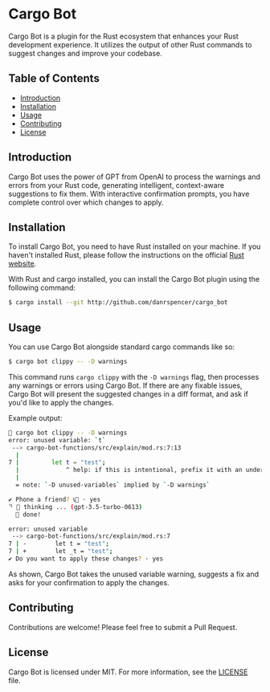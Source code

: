 # Cargo Bot

Cargo Bot is a plugin for the Rust ecosystem that enhances your Rust development experience. It utilizes the output of other Rust commands to suggest changes and improve your codebase. 

## Table of Contents
- [Introduction](#introduction)
- [Installation](#installation)
- [Usage](#usage)
- [Contributing](#contributing)
- [License](#license)

## Introduction
Cargo Bot uses the power of GPT from OpenAI to process the warnings and errors from your Rust code, generating intelligent, context-aware suggestions to fix them. With interactive confirmation prompts, you have complete control over which changes to apply.

## Installation

To install Cargo Bot, you need to have Rust installed on your machine. If you haven't installed Rust, please follow the instructions on the official [Rust website](https://www.rust-lang.org/tools/install).

With Rust and cargo installed, you can install the Cargo Bot plugin using the following command:

```bash
$ cargo install --git http://github.com/danrspencer/cargo_bot
```

## Usage

You can use Cargo Bot alongside standard cargo commands like so:

```bash
$ cargo bot clippy -- -D warnings
```

This command runs `cargo clippy` with the `-D warnings` flag, then processes any warnings or errors using Cargo Bot. If there are any fixable issues, Cargo Bot will present the suggested changes in a diff format, and ask if you'd like to apply the changes.

Example output:

```bash
🤖 cargo bot clippy -- -D warnings
error: unused variable: `t`
 --> cargo-bot-functions/src/explain/mod.rs:7:13
  |
7 |         let t = "test";
  |             ^ help: if this is intentional, prefix it with an underscore: `_t`
  |
  = note: `-D unused-variables` implied by `-D warnings`

✔ Phone a friend? 📞🤖 · yes
⠙ 🤖 thinking ... (gpt-3.5-turbo-0613)
  🤖 done!

error: unused variable
 --> cargo-bot-functions/src/explain/mod.rs:7
7 | -        let t = "test";
7 | +        let _t = "test";
✔ Do you want to apply these changes? · yes
```

As shown, Cargo Bot takes the unused variable warning, suggests a fix and asks for your confirmation to apply the changes.

## Contributing

Contributions are welcome! Please feel free to submit a Pull Request.

## License

Cargo Bot is licensed under MIT. For more information, see the [LICENSE](LICENSE) file.
